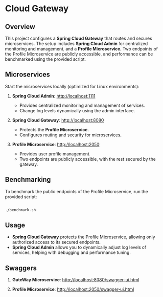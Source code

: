 # Cloud Gateway

## Overview

This project configures a **Spring Cloud Gateway** that routes and secures microservices. The setup includes **Spring Cloud Admin** for centralized monitoring and management, and a **Profile Microservice**. Two endpoints of the Profile Microservice are publicly accessible, and performance can be benchmarked using the provided script.

## Microservices

Start the microservices locally (optimized for Linux environments):

1. **Spring Cloud Admin**: [http://localhost:1111](http://localhost:1111)
   - Provides centralized monitoring and management of services.
   - Change log levels dynamically using the admin interface.
   
2. **Spring Cloud Gateway**: [http://localhost:8080](http://localhost:8080)
   - Protects the **Profile Microservice**.
   - Configures routing and security for microservices.
   
3. **Profile Microservice**: [http://localhost:2050](http://localhost:2050)
   - Provides user profile management.
   - Two endpoints are publicly accessible, with the rest secured by the gateway.

## Benchmarking

To benchmark the public endpoints of the Profile Microservice, run the provided script:

```bash

./benchmark.sh
```

## Usage

- **Spring Cloud Gateway** protects the Profile Microservice, allowing only authorized access to its secured endpoints.
- **Spring Cloud Admin** allows you to dynamically adjust log levels of services, helping with debugging and performance tuning.

## Swaggers

1. **GateWay Microservice**: [http://localhost:8080/swagger-ui.html](http://localhost:8080/swagger-ui.html)

1. **Profile Microservice**: [http://localhost:2050/swagger-ui.html](http://localhost:2050/swagger-ui.html)


